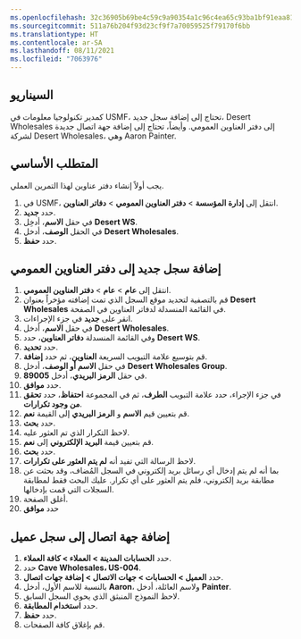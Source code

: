 ```yaml
---
ms.openlocfilehash: 32c36905b69be4c59c9a90354a1c96c4ea65c93ba1bf91eaa814fc5e2610c5b1
ms.sourcegitcommit: 511a76b204f93d23cf9f7a70059525f79170f6bb
ms.translationtype: HT
ms.contentlocale: ar-SA
ms.lasthandoff: 08/11/2021
ms.locfileid: "7063976"
---
```

## <a name="scenario"></a>السيناريو
كمدير تكنولوجيا معلومات في USMF، تحتاج إلى إضافة سجل جديد، Desert Wholesales إلى دفتر العناوين العمومي. وأيضاً، تحتاج إلى إضافة جهة اتصال جديدة لشركة Desert Wholesales، وهي Aaron Painter. 


## <a name="prerequisite"></a>المتطلب الأساسي
يجب أولاً إنشاء دفتر عناوين لهذا التمرين العملي.

1.  في USMF، انتقل إلى **إدارة المؤسسة** > **دفتر العناوين العمومي** > **دفاتر العناوين**.
1.  حدد **جديد‎**.
1.  في حقل **الاسم**، أدخِل **Desert WS**.
1.  في الحقل **الوصف**، أدخل **Desert Wholesales**.
1.  حدد **حفظ**.

## <a name="add-a-new-record-to-the-global-address-book"></a>إضافة سجل جديد إلى دفتر العناوين العمومي

1.  انتقل إلى **عام** > **عام** > **دفتر العناوين العمومي**.
1.  قم بالتصفية لتحديد موقع السجل الذي تمت إضافته مؤخراً بعنوان **Desert Wholesales** في القائمة المنسدلة لدفاتر العناوين في الصفحة.
1.  انقر على **جديد** في جزء الإجراءات.
1.  في حقل **الاسم**، أدخل **Desert Wholesales**. 
1.  وفي القائمة المنسدلة **دفاتر العناوين**، حدد **Desert WS**.
2.  حدد **تحديد**.
1.  قم بتوسيع علامة التبويب السريعة **العناوين**، ثم حدد **إضافة**.
1.  في حقل **الاسم أو الوصف**، أدخل **Desert Wholesales Group**.
1.  في حقل **الرمز البريدي**، أدخل **89005**.
1.  حدد **موافق**.
1.  في جزء الإجراء، حدد علامة التبويب **الطرف**، ثم في المجموعة **احتفاظ**، حدد **تحقق من وجود تكرارات**. 
1.  قم بتعيين قيم **الاسم** و **الرمز البريدي** إلى القيمة **نعم**.
1.  حدد **بحث**.
1.  لاحظ التكرار الذي تم العثور عليه.
1.  قم بتعيين قيمة **البريد الإلكتروني** إلى **نعم**.
1.  حدد **بحث**.
1.  لاحظ الرسالة التي تفيد أنه **لم يتم العثور على تكرارات**.
1. بما أنه لم يتم إدخال أي رسائل بريد إلكتروني في السجل المُضاف، وقد بحثت عن مطابقة بريد إلكتروني، فلم يتم العثور على أي تكرار. عليك البحث فقط لمطابقة السجلات التي قمت بإدخالها.
1. أغلق الصفحة.
2. حدد **موافق**

## <a name="add-a-contact-to-customer-record"></a>إضافة جهة اتصال إلى سجل عميل

1.  حدد **الحسابات المدينة > العملاء > كافة العملاء**.
1.  حدد **Cave Wholesales، US-004**.
1.  حدد **العميل > الحسابات > جهات الاتصال > إضافة جهات اتصال**.
1.  بالنسبة للاسم الأول، أدخل **Aaron**، ولاسم العائلة، أدخل **Painter**.
1.  لاحظ النموذج المنبثق الذي يحوي السجل السابق.
1.  حدد **استخدام المطابقة**.
1.  حدد **حفظ**. 
1.  قم بإغلاق كافة الصفحات.


